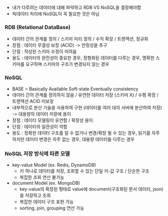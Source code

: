 - 내가 다루려는 데이터에 대해 파악하고 RDB VS NoSQL을 결정해야함
- 빅데이터 처리에 NoSQL이 꼭 필요한 것은 아님

### RDB (Relational DataBase)
- 데이터 간의 관계를 정의 / 스키마 미리 정의 / 수직 확장 / 트랜잭션, 정규화
- 장점 : 데이터 무결성 보장 (ACID) -> 안정성을 추구
- 단점 : 작성된 스키마 수정이 어려움
- 용도 : 데이터의 완전성이 중요한 경우, 정형화된 데이터를 다루는 경우, 명확한 스키마를 요구하며 스키마의 구조가 변경되지 않는 경우

### NoSQL
- BASE = Basically Available Soft-state Eventually consistency
- 데이터 간의 관계를 정의하지 않음 / 유연한 데이터 저장 (스키마 X) / 수평 확장 / 트랜잭션 ACID 미보장
- 내부적으로 분산 기술을 사용하여 구현 (데이터를 여러 대의 서버에 분산하여 저장) -> 대용량의 데이터 저장에 용이 
- 장점 : 데이터 모델링이 유연함 / 확장성 용이
- 단점 : 데이터의 일관성이 약함
- 용도 : 정확한 데이터 구조를 알 수 없거나 변경/확장 될 수 있는 경우, 읽기를 자주 하지만 데이터 변경은 자주 없는 경우, 대용량 데이터를 다루는 경우

### NoSQL 저장 방식에 따른 모델
- key-value Model (ex. Redis, DynamoDB)
  - 키 하나로 데이터를 저장, 조회할 수 있는 단일 키-값 구조 / 단순한 구조
  - 복잡한 조회 연산 불가능
- document Model (ex. MongoDB)
  - key-value의 확장된 형태로 value에 document(구조화된 문서 데이터, json)을 저장하고 조회
  - 복잡한 데이터 구조 표현 가능
  - sorting, join, grouping 연산 가능
